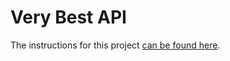 # Very Best API

The instructions for this project [can be found here](https://chapters.firstdraft.com/chapters/781).
